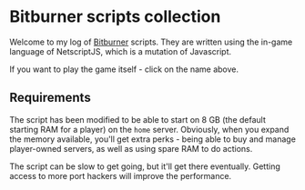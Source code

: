 # Bitburner scripts collection

Welcome to my log of [Bitburner](https://danielyxie.github.io/bitburner/) scripts. They are written using the in-game language of NetscriptJS, which is a mutation of Javascript.

If you want to play the game itself - click on the name above.

## Requirements

The script has been modified to be able to start on 8 GB (the default starting RAM for a player) on the `home` server. Obviously, when you expand the memory available, you'll get extra perks - being able to buy and manage player-owned servers, as well as using spare RAM to do actions.

The script can be slow to get going, but it'll get there eventually. Getting access to more port hackers will improve the performance.
